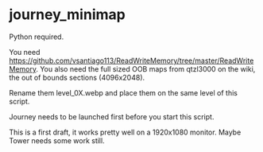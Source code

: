 # journey_minimap
Python required. 

You need https://github.com/vsantiago113/ReadWriteMemory/tree/master/ReadWriteMemory. 
You also need the full sized OOB maps from qtzl3000 on the wiki, the out of bounds sections (4096x2048). 

Rename them level_0X.webp and place them on the same level of this script. 

Journey needs to be launched first before you start this script. 

This is a first draft, it works pretty well on a 1920x1080 monitor. Maybe Tower needs some work still. 
